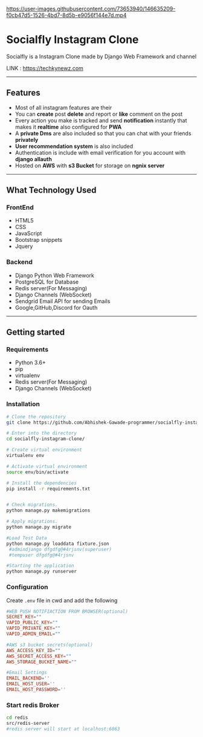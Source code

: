 

https://user-images.githubusercontent.com/73653940/146635209-f0cb47d5-1526-4bd7-8d5b-e9056f144e7d.mp4

# Socialfly Instagram Clone
Socialfly is a Instagram Clone made by Django Web Framework and channel

LINK : https://techkynewz.com
 ***
## Features 
 - Most of all instagram features are their
 - You can **create** post **delete** and report or **like** comment on the post
 - Every action you make is tracked and send **notification** instantly that makes it **realtime** also configured for **PWA**
 -  A  **private Dms** are also included so that you can chat with your friends **privately**
- **User recommendation system** is also included  
 - Authentication is include with email verification for you account with **django allauth** 
  - Hosted on **AWS** with **s3 Bucket** for storage on **ngnix server**  
 

***
## What Technology Used

### FrontEnd
 - HTML5
 - CSS
 - JavaScript
 - Bootstrap  snippets
 - Jquery 

###  Backend

 - Django Python Web Framework
 - PostgreSQL for Database
 - Redis server(For Messaging)
 - Django Channels (WebSocket)
 - Sendgrid Email API for sending Emails
 - Google,GitHub,Discord for Oauth  
***

## Getting started
###   Requirements
 - Python 3.6+
 - pip
 - virtualenv 
 - Redis server(For Messaging)
 - Django Channels (WebSocket)

###  Installation
```bash
# Clone the repository
git clone https://github.com/Abhishek-Gawade-programmer/socialfly-instagram-clone

# Enter into the directory
cd socialfly-instagram-clone/

# Create virtual environment 
virtualenv env

# Activate virtual environment 
source env/bin/activate

# Install the dependencies
pip install -r requirements.txt


# Check migrations.
python manage.py makemigrations

# Apply migrations.
python manage.py migrate

#Load Test Data
python manage.py loaddata fixture.json 
 #admindjango dfgdfg@#4rjsnv(superuser)
 #tempuser dfgdfg@#4rjsnv 

#Starting the application
python manage.py runserver

```
###  Configuration
Create `.env` file in cwd and add the following
```conf
#WEB PUSH NOTIFIACTION FROM BROWSER(optional)
SECRET_KEY=""
VAPID_PUBLIC_KEY=""
VAPID_PRIVATE_KEY=""
VAPID_ADMIN_EMAIL=""

#AWS s3 bucket secrets(optional)
AWS_ACCESS_KEY_ID=""
AWS_SECRET_ACCESS_KEY=""
AWS_STORAGE_BUCKET_NAME=""

#Email Settings
EMAIL_BACKEND=''
EMAIL_HOST_USER=''
EMAIL_HOST_PASSWORD=''

```
###  Start redis Broker 
``` bash
cd redis
src/redis-server
#redis server will start at localhost:6863
```









